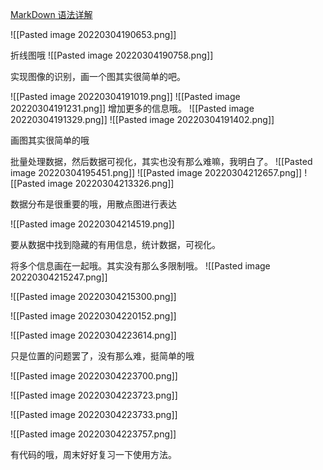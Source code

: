 [MarkDown 语法详解](https://blog.csdn.net/afei__/article/details/80717153?ops_request_misc=%257B%2522request%255Fid%2522%253A%2522164639156216780255291015%2522%252C%2522scm%2522%253A%252220140713.130102334.pc%255Fall.%2522%257D&request_id=164639156216780255291015&biz_id=0&utm_medium=distribute.pc_search_result.none-task-blog-2~all~first_rank_ecpm_v1~rank_v31_ecpm-1-80717153.pc_search_result_cache&utm_term=markdown+%E8%AF%AD%E6%B3%95&spm=1018.2226.3001.4187)

![[Pasted image 20220304190653.png]]

折线图哦
![[Pasted image 20220304190758.png]]

实现图像的识别，画一个图其实很简单的吧。

![[Pasted image 20220304191019.png]]
![[Pasted image 20220304191231.png]]
增加更多的信息哦。
![[Pasted image 20220304191329.png]]
![[Pasted image 20220304191402.png]]

画图其实很简单的哦

批量处理数据，然后数据可视化，其实也没有那么难嘛，我明白了。
![[Pasted image 20220304195451.png]]
![[Pasted image 20220304212657.png]]
![[Pasted image 20220304213326.png]]

数据分布是很重要的哦，用散点图进行表达

![[Pasted image 20220304214519.png]]

要从数据中找到隐藏的有用信息，统计数据，可视化。

将多个信息画在一起哦。其实没有那么多限制哦。
![[Pasted image 20220304215247.png]]

![[Pasted image 20220304215300.png]]

![[Pasted image 20220304220152.png]]


![[Pasted image 20220304223614.png]]

只是位置的问题罢了，没有那么难，挺简单的哦

![[Pasted image 20220304223700.png]]

![[Pasted image 20220304223723.png]]

![[Pasted image 20220304223733.png]]

![[Pasted image 20220304223757.png]]

有代码的哦，周末好好复习一下使用方法。

